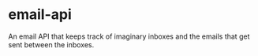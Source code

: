 # email-api
An email API that keeps track of imaginary inboxes and the emails that get sent between the inboxes.
